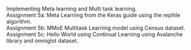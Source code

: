 Implementing Meta learning and Multi task learning. <br/>
Assignment 5a: Meta Learning from the Keras guide using the repltile algorithm. <br/>
Assignment 5b: MMoE Multitask Learning model using Census dataset. <br/>
Assignment 5c: Hello World using Continual Learning using Avalanche library and omniglot dataset. <br/>

